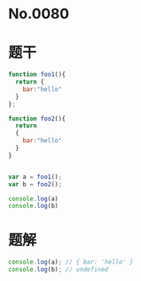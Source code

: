 # No.0080

# 题干

```js
function foo1(){
  return {
    bar:"hello"
  }
};

function foo2(){
  return 
  {
    bar:"hello"
  }
}


var a = foo1();
var b = foo2(); 

console.log(a)
console.log(b)
```

# 题解

```js
console.log(a); // { bar: 'hello' } 
console.log(b); // undefined
```